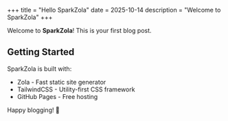 +++
title = "Hello SparkZola"
date = 2025-10-14
description = "Welcome to SparkZola"
+++

Welcome to **SparkZola**! This is your first blog post.

## Getting Started

SparkZola is built with:
- Zola - Fast static site generator
- TailwindCSS - Utility-first CSS framework
- GitHub Pages - Free hosting

Happy blogging! 🚀

